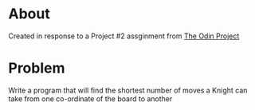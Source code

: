 # About
Created in response to a Project #2 assginment from [The Odin Project](https://www.theodinproject.com/courses/ruby-programming/lessons/data-structures-and-algorithms?ref=lnav)

# Problem
Write a program that will find the shortest number of moves a Knight can take from one co-ordinate of the board to another
